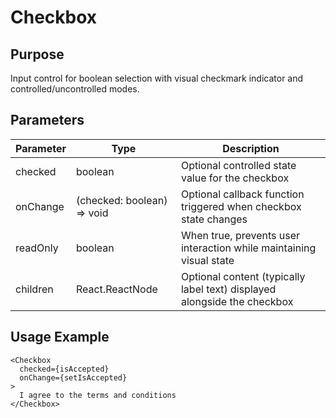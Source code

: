# Checkbox

## Purpose
Input control for boolean selection with visual checkmark indicator and controlled/uncontrolled modes.

## Parameters

| Parameter | Type | Description |
|-----------|------|-------------|
| checked | boolean | Optional controlled state value for the checkbox |
| onChange | (checked: boolean) => void | Optional callback function triggered when checkbox state changes |
| readOnly | boolean | When true, prevents user interaction while maintaining visual state |
| children | React.ReactNode | Optional content (typically label text) displayed alongside the checkbox |

## Usage Example
```tsx
<Checkbox 
  checked={isAccepted}
  onChange={setIsAccepted}
>
  I agree to the terms and conditions
</Checkbox>
```